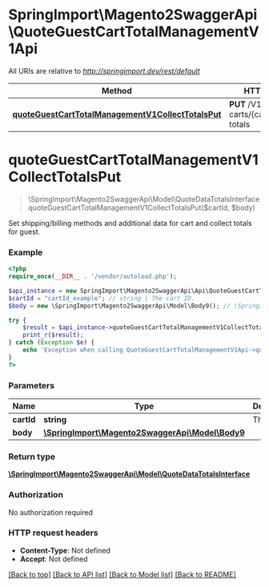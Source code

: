 # SpringImport\Magento2SwaggerApi\QuoteGuestCartTotalManagementV1Api

All URIs are relative to *http://springimport.dev/rest/default*

Method | HTTP request | Description
------------- | ------------- | -------------
[**quoteGuestCartTotalManagementV1CollectTotalsPut**](QuoteGuestCartTotalManagementV1Api.md#quoteGuestCartTotalManagementV1CollectTotalsPut) | **PUT** /V1/guest-carts/{cartId}/collect-totals | 


# **quoteGuestCartTotalManagementV1CollectTotalsPut**
> \SpringImport\Magento2SwaggerApi\Model\QuoteDataTotalsInterface quoteGuestCartTotalManagementV1CollectTotalsPut($cartId, $body)



Set shipping/billing methods and additional data for cart and collect totals for guest.

### Example
```php
<?php
require_once(__DIR__ . '/vendor/autoload.php');

$api_instance = new SpringImport\Magento2SwaggerApi\Api\QuoteGuestCartTotalManagementV1Api();
$cartId = "cartId_example"; // string | The cart ID.
$body = new \SpringImport\Magento2SwaggerApi\Model\Body9(); // \SpringImport\Magento2SwaggerApi\Model\Body9 | 

try {
    $result = $api_instance->quoteGuestCartTotalManagementV1CollectTotalsPut($cartId, $body);
    print_r($result);
} catch (Exception $e) {
    echo 'Exception when calling QuoteGuestCartTotalManagementV1Api->quoteGuestCartTotalManagementV1CollectTotalsPut: ', $e->getMessage(), PHP_EOL;
}
?>
```

### Parameters

Name | Type | Description  | Notes
------------- | ------------- | ------------- | -------------
 **cartId** | **string**| The cart ID. |
 **body** | [**\SpringImport\Magento2SwaggerApi\Model\Body9**](../Model/\SpringImport\Magento2SwaggerApi\Model\Body9.md)|  | [optional]

### Return type

[**\SpringImport\Magento2SwaggerApi\Model\QuoteDataTotalsInterface**](../Model/QuoteDataTotalsInterface.md)

### Authorization

No authorization required

### HTTP request headers

 - **Content-Type**: Not defined
 - **Accept**: Not defined

[[Back to top]](#) [[Back to API list]](../../README.md#documentation-for-api-endpoints) [[Back to Model list]](../../README.md#documentation-for-models) [[Back to README]](../../README.md)

